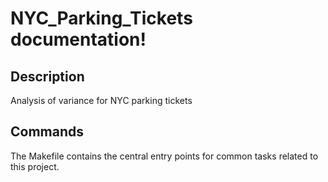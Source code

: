 # NYC_Parking_Tickets documentation!

## Description

Analysis of variance for NYC parking tickets

## Commands

The Makefile contains the central entry points for common tasks related to this project.

